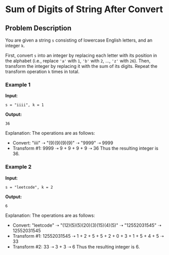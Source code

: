 # Sum of Digits of String After Convert

## Problem Description

You are given a string `s` consisting of lowercase English letters, and an integer `k`.

First, convert `s` into an integer by replacing each letter with its position in the alphabet (i.e., replace `'a'` with `1`, `'b'` with `2`, ..., `'z'` with `26`). Then, transform the integer by replacing it with the sum of its digits. Repeat the transform operation `k` times in total.

### Example 1

**Input**: 
```
s = "iiii", k = 1
```
**Output:**
```
36
```
Explanation: The operations are as follows:
- Convert: "iiii" ➝ "(9)(9)(9)(9)" ➝ "9999" ➝ 9999
- Transform #1: 9999 ➝ 9 + 9 + 9 + 9 ➝ 36
Thus the resulting integer is 36.

### Example 2

**Input**: 
```
s = "leetcode", k = 2
```
**Output:**
```
6
```
Explanation: The operations are as follows:
- Convert: "leetcode" ➝ "(12)(5)(5)(20)(3)(15)(4)(5)" ➝ "12552031545" ➝ 12552031545
- Transform #1: 12552031545 ➝ 1 + 2 + 5 + 5 + 2 + 0 + 3 + 1 + 5 + 4 + 5 ➝ 33
- Transform #2: 33 ➝ 3 + 3 ➝ 6
Thus the resulting integer is 6.